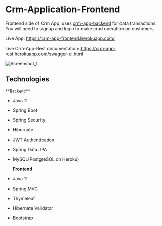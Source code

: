 # Crm-Application-Frontend
Frontend side of Crm App, uses [crm-app-backend](https://github.com/mslmtrk/Crm-Application-Backend) for data transactions. You will need to signup and login to make crud operation on customers. 

Live App: https://crm-app-frontend.herokuapp.com/

Live Crm-App-Rest documentation: https://crm-app-rest.herokuapp.com/swagger-ui.html

![Screenshot_1](https://user-images.githubusercontent.com/60064079/179352987-99b0cc08-90df-404b-8a10-bd3329bb5613.png)

## Technologies
	**Backend**
- Java 11
- Spring Boot
- Spring Security
- Hibernate
- JWT Authentication
- Spring Data JPA
- MySQL(PostgreSQL on Heroku)

	**Frontend**
- Java 11
- Spring MVC
- Thymeleaf
- Hibernate Validator
- Bootstrap
